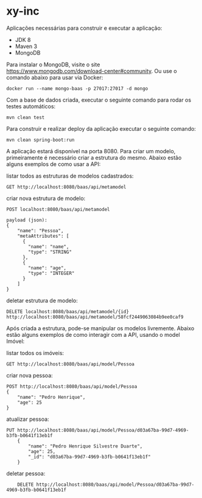 # xy-inc

Aplicações necessárias para construir e executar a aplicação:

- JDK 8
- Maven 3
- MongoDB

Para instalar o MongoDB, visite o site https://www.mongodb.com/download-center#community. Ou use o comando abaixo para usar via Docker:
    
    docker run --name mongo-baas -p 27017:27017 -d mongo
    

Com a base de dados criada, executar o seguinte comando para rodar os testes automáticos:

	mvn clean test

Para construir e realizar deploy da aplicação executar o seguinte comando:

	mvn clean spring-boot:run

A aplicação estará disponível na porta 8080.
Para criar um modelo, primeiramente é necessário criar a estrutura do mesmo.
Abaixo estão alguns exemplos de como usar a API:

listar todos as estruturas de modelos cadastrados:
	
	GET http://localhost:8080/baas/api/metamodel

criar nova estrutura de modelo:
	
	POST localhost:8080/baas/api/metamodel
	
	payload (json):
	{
        "name": "Pessoa",
        "metaAttributes": [
          {
            "name": "name",
            "type": "STRING"
          },
          {
            "name": "age",
            "type": "INTEGER"
          }
        ]
    }


deletar estrutura de modelo:
	
	DELETE localhost:8080/baas/api/metamodel/{id}
	http://localhost:8080/baas/api/metamodel/58fcf2449063084b9ee0caf9


Após criada a estrutura, pode-se manipular os modelos livremente.
Abaixo estão alguns exemplos de como interagir com a API, usando o model Imóvel:

listar todos os imóveis:

    GET http://localhost:8080/baas/api/model/Pessoa
    
criar nova pessoa:

    POST http://localhost:8080/baas/api/model/Pessoa
    {
        "name": "Pedro Henrique",
        "age": 25
    }
    
atualizar pessoa:

    PUT http://localhost:8080/baas/api/model/Pessoa/d03a67ba-99d7-4969-b3fb-b0641f13eb1f
        {
            "name": "Pedro Henrique Silvestre Duarte",
            "age": 25,
            "_id": "d03a67ba-99d7-4969-b3fb-b0641f13eb1f"
        }
        
deletar pessoa:
        
        DELETE http://localhost:8080/baas/api/model/Pessoa/d03a67ba-99d7-4969-b3fb-b0641f13eb1f